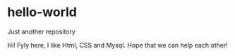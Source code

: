# hello-world
Just another repository

Hi!
Fyly here, I like Html, CSS and Mysql.
Hope that we can help each other!
